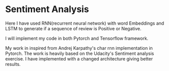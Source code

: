 # Sentiment Analysis
Here I have used RNN(recurrent neural network) with word Embeddings and LSTM to generate if a sequence of review is Positive or Negative.

I will implement my code in both Pytorch and Tensorflow framework.

My work in inspired from Andrej Karpathy's char rnn implementation in Pytorch.
The work is heavily based on the Udacity's Sentiment analysis exercise. I have implemented with a changed architecture 
giving better results.
